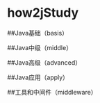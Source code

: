 # how2jStudy
##Java基础（basis）

##Java中级（middle）

##Java高级（advanced）

##Java应用（apply）

##工具和中间件（middleware）
